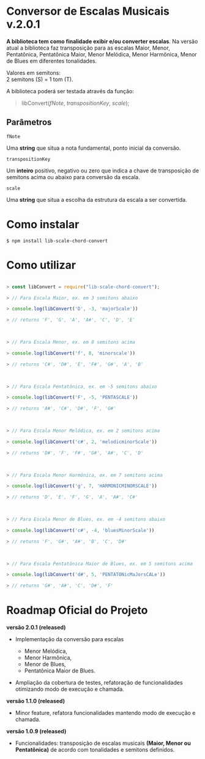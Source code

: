 
# Conversor de Escalas Musicais v.2.0.1

  

**A biblioteca tem como finalidade exibir e/ou converter escalas**. Na versão atual a biblioteca faz transposição para as escalas Maior, Menor, Pentatônica, Pentatônica Maior, Menor Melódica, Menor Harmônica, Menor de Blues em diferentes tonalidades.

Valores em semitons: <br>
2 semitons (S) = 1 tom (T).

A biblioteca poderá ser testada através da função:

>libConvert(*fNote*, *transpositionKey*, *scale*);

  

## Parâmetros

`fNote`  <br>

Uma __string__ que situa a nota fundamental, ponto inicial da conversão.<br>

`transpositionKey`  <br>

Um __inteiro__ positivo, negativo ou zero que indica a chave de transposição de semitons acima ou abaixo para conversão da escala.<br>

`scale`  <br>

Uma __string__ que situa a escolha da estrutura da escala a ser convertida.<br>

# Como instalar

```$ npm install lib-scale-chord-convert```

  

# Como utilizar

  

```js

> const libConvert = require("lib-scale-chord-convert");

> // Para Escala Maior, ex. em 3 semitons abaixo

> console.log(libConvert('D', -3, 'majorScale'))

> // returns 'F', 'G', 'A', 'A#', 'C', 'D', 'E'

  

> // Para Escala Menor, ex. em 8 semitons acima

> console.log(libConvert('f', 8, 'minorscale'))

> // returns 'C#', 'D#', 'E', 'F#', 'G#', 'A', 'B'

  

> // Para Escala Pentatônica, ex. em -5 semitons abaixo

> console.log(libConvert('F', -5, 'PENTASCALE'))

> // returns 'A#', 'C#', 'D#', 'F', 'G#'

  

> // Para Escala Menor Melódica, ex. em 2 semitons acima

> console.log(libConvert('c#', 2, 'melodicminorScale'))

> // returns 'D#', 'F', 'F#', 'G#', 'A#', 'C', 'D'

  

> // Para Escala Menor Harmônica, ex. em 7 semitons acima

> console.log(libConvert('g', 7, 'HARMONICMINORSCALE'))

> // returns 'D', 'E', 'F', 'G', 'A', 'A#', 'C#'

  

> // Para Escala Menor de Blues, ex. em -4 semitons abaixo

> console.log(libConvert('c#', -4, 'bluesMinorScale'))

> // returns 'F', 'G#', 'A#', 'B', 'C', 'D#'

  

> // Para Escala Pentatônica Maior de Blues, ex. em 5 semitons acima

> console.log(libConvert('d#', 5, 'PENTATONicMaJorsCALe'))

> // returns 'G#', 'A#', 'C', 'D#', 'F'

```

  

# Roadmap Oficial do Projeto

**versão 2.0.1 (released)**

- Implementação da conversão para escalas

	- Menor Melódica,
	- Menor Harmônica,
	- Menor de Blues,
	- Pentatônica Maior de Blues.

- Ampliação da cobertura de testes, refatoração de funcionalidades otimizando modo de execução e chamada.


**versão 1.1.0 (released)**
- Minor feature, refatora funcionalidades mantendo modo de execução e chamada.

**versão 1.0.9 (released)**
- Funcionalidades: transposição de escalas musicais **(Maior, Menor ou Pentatônica)** de acordo com tonalidades e semitons definidos.
